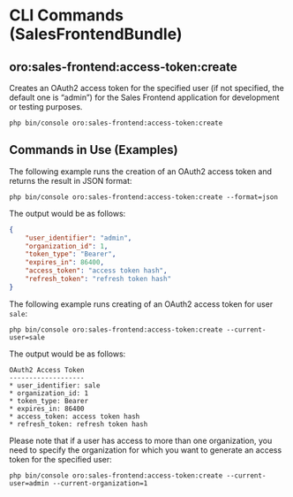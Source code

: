 <a id="bundle-docs-commerce-sales-frontend-bundle-commands"></a>

# CLI Commands (SalesFrontendBundle)

## oro:sales-frontend:access-token:create

Creates an OAuth2 access token for the specified user (if not specified, the default one is “admin”) for the Sales Frontend application for development or testing purposes.

```shell
php bin/console oro:sales-frontend:access-token:create
```

## Commands in Use (Examples)

The following example runs the creation of an OAuth2 access token and returns the result in JSON format:

```shell
php bin/console oro:sales-frontend:access-token:create --format=json
```

The output would be as follows:

```json
{
    "user_identifier": "admin",
    "organization_id": 1,
    "token_type": "Bearer",
    "expires_in": 86400,
    "access_token": "access token hash",
    "refresh_token": "refresh token hash"
}
```

The following example runs creating of an OAuth2 access token for user `sale`:

```shell
php bin/console oro:sales-frontend:access-token:create --current-user=sale
```

The output would be as follows:

```text
OAuth2 Access Token
-------------------
* user_identifier: sale
* organization_id: 1
* token_type: Bearer
* expires_in: 86400
* access_token: access token hash
* refresh_token: refresh token hash
```

Please note that if a user has access to more than one organization, you need to specify the organization for which you want to generate an access token for the specified user:

```shell
php bin/console oro:sales-frontend:access-token:create --current-user=admin --current-organization=1
```

<!-- Frontend -->
